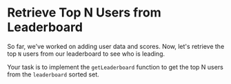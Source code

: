 # Retrieve Top N Users from Leaderboard

So far, we've worked on adding user data and scores. Now, let's retrieve the top `N` users from our leaderboard to see who is leading.

Your task is to implement the `getLeaderboard` function to get the top N users from the `leaderboard` sorted set.